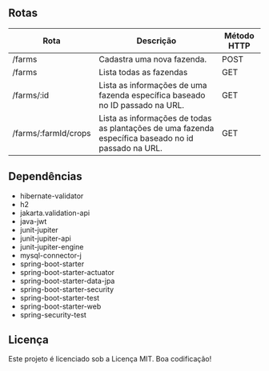 ## Rotas
<table>
  <thead>
    <tr>
      <th>Rota</th> 
      <th>Descrição</th>
      <th>Método HTTP</th>
    </tr>
  </thead>
  <tbody>
    <tr>      
      <td>/farms</td>
      <td>Cadastra uma nova fazenda.</td>
      <td>POST</td>
    </tr>
    <tr>     
      <td>/farms</td>
      <td>Lista todas as fazendas</td>
      <td>GET</td>
    </tr>
    <tr>      
      <td>/farms/:id</td>
      <td>Lista as informações de uma fazenda específica baseado no ID passado na URL.</td>
      <td>GET</td>
    </tr>
    <tr>      
      <td>/farms/:farmId/crops</td>
      <td>Lista as informações de todas as plantações de uma fazenda específica baseado no id passado na URL.</td>
      <td>GET</td>
    </tr>
  </tbody>
</table>


## Dependências

- hibernate-validator
- h2
- jakarta.validation-api
- java-jwt
- junit-jupiter
- junit-jupiter-api
- junit-jupiter-engine
- mysql-connector-j
- spring-boot-starter
- spring-boot-starter-actuator
- spring-boot-starter-data-jpa
- spring-boot-starter-security
- spring-boot-starter-test
- spring-boot-starter-web
- spring-security-test

## Licença

Este projeto é licenciado sob a Licença MIT. Boa codificação!

<!-- Olá, Tryber!
Esse é apenas um arquivo inicial para o README do seu projeto.
É essencial que você preencha esse documento por conta própria, ok?
Não deixe de usar nossas dicas de escrita de README de projetos, e deixe sua criatividade brilhar!
:warning: IMPORTANTE: você precisa deixar nítido:
- quais arquivos/pastas foram desenvolvidos por você; 
- quais arquivos/pastas foram desenvolvidos por outra pessoa estudante;
- quais arquivos/pastas foram desenvolvidos pela Trybe.
-->
